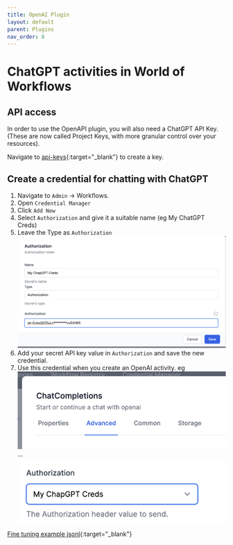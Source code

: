 ```yaml
---
title: OpenAI Plugin
layout: default
parent: Plugins
nav_order: 8
---
```

# ChatGPT activities in World of Workflows

## API access

In order to use the OpenAPI plugin, you will also need a ChatGPT API Key. (These are now called Project Keys, with more granular control over your resources).

Navigate to [api-keys](https://platform.openai.com/api-keys){:target="_blank"} to create a key.

## Create a credential for chatting with ChatGPT

1. Navigate to `Admin` -> Workflows. 
2. Open `Credential Manager`
3. Click `Add New` 
4. Select `Authorization` and give it a suitable name (eg My ChatGPT Creds)
5. Leave the Type as `Authorization`
![alt text](image-9.png)
6. Add your secret API key value in `Authorization` and save the new credential.
7. Use this credential when you create an OpenAI activity.  eg 
    ![alt text](image-10.png)
    ...
    ![alt text](image-11.png)

[Fine tuning example jsonl](../finetuning/wow16.jsonl){:target="_blank"}
